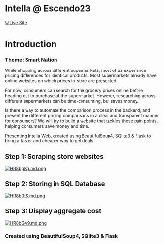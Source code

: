 # Intella @ Escendo23
💻[Live Site](https://intella.herokuapp.com/)


# Introduction
### Theme: Smart Nation
While shopping across different supermarkets, most of us experience pricing differences for identical products. Most supermarkets already have online websites on which prices in-store are presented.

For now, consumers can search for the grocery prices online before heading out to purchase at the supermarket. However, researching across different supermarkets can be time-consuming, but saves money.

Is there a way to automate the comparison process in the backend, and present the different pricing comparisons in a clear and transparent manner for consumers? We will try to build a website that tackles these pain points, helping consumers save money and time.

Presenting Intella Web, created using BeautifulSoup4, SQlite3 & Flask to bring a faster and cheaper way to get deals.


## Step 1: Scraping store websites
[![HR8bgKg.md.png](https://iili.io/HR8bgKg.md.png)](https://freeimage.host/i/HR8bgKg)
## Step 2: Storing in SQL Database
[![HR8b0tS.md.png](https://iili.io/HR8b0tS.md.png)](https://freeimage.host/i/HR8b0tS)
## Step 3: Display aggregate cost
[![HR8bGV9.md.png](https://iili.io/HR8bGV9.md.png)](https://freeimage.host/i/HR8bGV9)
### Created using BeautifulSoup4, SQlite3 & Flask